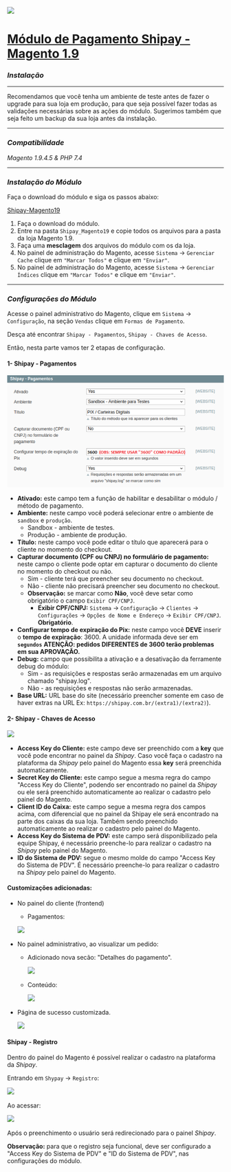![](.github/images/shipay-logo.png)

# **[Módulo de Pagamento Shipay - Magento 1.9](README.md)**

### *Instalação*

------

Recomendamos que você tenha um ambiente de teste antes de fazer o upgrade para sua loja em produção, para que seja possível fazer todas as validações necessárias sobre as ações do módulo. Sugerimos também que seja feito um backup da sua loja antes da instalação.

------

### *Compatibilidade*

*Magento 1.9.4.5 & PHP 7.4*

------

### *Instalação do Módulo*

Faça o download do módulo e siga os passos abaixo:

[Shipay-Magento19](https://github.com/tezusecommerce/Shipay_Magento19)

1. Faça o download do módulo.
2. Entre na pasta `Shipay_Magento19` e copie todos os arquivos para a pasta da loja Magento 1.9.
3. Faça uma **mesclagem** dos arquivos do módulo com os da loja.
4. No painel de administração do Magento, acesse `Sistema` -> `Gerenciar Cache` clique em `"Marcar Todos"` e clique em `"Enviar"`.
5. No painel de administração do Magento, acesse `Sistema` -> `Gerenciar Índices` clique em `"Marcar Todos"` e clique em `"Enviar"`.

------

### *Configurações do Módulo*

Acesse o painel administrativo do Magento, clique em `Sistema` -> `Configuração`, na seção `Vendas` clique em `Formas de Pagamento`.

Desça até encontrar `Shipay - Pagamentos`, `Shipay - Chaves de Acesso`.

Então, nesta parte vamos ter 2 etapas de configuração.

#### 1- Shipay - Pagamentos

![](.github/images/shipay-pagamentos.png)

- **Ativado:** este campo tem a função de habilitar e desabilitar o módulo / método de pagamento. 
- **Ambiente:** neste campo você poderá selecionar entre o ambiente de `sandbox` e `produção`.
  - Sandbox - ambiente de testes.
  - Produção - ambiente de produção.
- **Título:** neste campo você pode editar o título que aparecerá para o cliente no momento do checkout.
- **Capturar documento (CPF ou CNPJ) no formulário de pagamento:** neste campo o cliente pode optar em capturar o documento do cliente no momento do checkout ou não.
  - Sim - cliente terá que preencher seu documento no checkout.
  - Não - cliente não precisará preencher seu documento no checkout.
  - **Observação:** se marcar como **Não**, você deve setar como obrigatório o campo `Exibir CPF/CNPJ`.
    - **Exibir CPF/CNPJ:** `Sistema` -> `Configuração` -> `Clientes` -> `Configurações` -> `Opções de Nome e Endereço` -> `Exibir CPF/CNPJ`. **Obrigatório**.
- **Configurar tempo de expiração do Pix:** neste campo você **DEVE** inserir o **tempo de expiração**: 3600. A unidade informada deve ser em **`segundos`** **ATENÇÃO: pedidos DIFERENTES de 3600 terão problemas em sua APROVAÇÃO.**
- **Debug:** campo que possibilita a ativação e a desativação da ferramente debug do módulo:
  - Sim - as requisições e respostas serão armazenadas em um arquivo chamado "shipay.log".
  - Não - as requisições e respostas não serão armazenadas.
- **Base URL:** URL base do site (necessário preencher somente em caso de haver extras na URL Ex: `https://shipay.com.br/(extra1)/(extra2)`).



#### 2- Shipay - Chaves de Acesso

![](.github/images/shipay-chaves.png)

- **Access Key do Cliente:** este campo deve ser preenchido com a **key** que você pode encontrar no painel da *Shipay*. Caso você faça o cadastro na plataforma da *Shipay* pelo painel do Magento essa **key** será preenchida automaticamente.
- **Secret Key do Cliente:** este campo segue a mesma regra do campo "Access Key do Cliente", podendo ser encontrado no painel da *Shipay* ou ele será preenchido automaticamente ao realizar o cadastro pelo painel do Magento.
- **Client ID do Caixa:** este campo segue a mesma regra dos campos acima, com diferencial que no painel da Shipay ele será encontrado na parte dos caixas da sua loja. Também sendo preenchido automaticamente ao realizar o cadastro pelo painel do Magento.
- **Access Key do Sistema de PDV:** este campo será disponibilizado pela equipe Shipay, é necessário preenche-lo para realizar o cadastro na *Shipay* pelo painel do Magento.
- **ID do Sistema de PDV:** segue o mesmo molde do campo "Access Key do Sistema de PDV". É necessário preenche-lo para realizar o cadastro na *Shipay* pelo painel do Magento.



#### Customizações adicionadas:

- No painel do cliente (frontend)

  - Pagamentos:

  ![](.github/images/shipay-painel-front.png)

  

- No painel administrativo, ao visualizar um pedido:

  - Adicionado nova secão: "Detalhes do pagamento".

    ![](.github/images/shipay-painel-back.png)

  - Conteúdo:

    ![](.github/images/shipay-painel-back2.png)

    

- Página de sucesso customizada.

  ![](.github/images/shipay-success.png)

  

#### Shipay - Registro

Dentro do painel do Magento é possível realizar o cadastro na plataforma da *Shipay*.

Entrando em `Shypay` -> `Registro`:

![](.github/images/shipay-registro.png)

Ao acessar:

![](.github/images/shipay-form-registro.png)

Após o preenchimento o usuário será redirecionado para o painel *Shipay*.

**Observação:** para que o registro seja funcional, deve ser configurado a "Access Key do Sistema de PDV" e "ID do Sistema de PDV", nas configurações do módulo.
